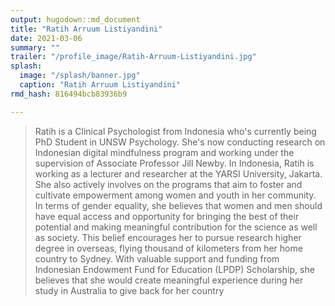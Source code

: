 ```yaml
---
output: hugodown::md_document
title: "Ratih Arruum Listiyandini"
date: 2021-03-06
summary: ""
trailer: "/profile_image/Ratih-Arruum-Listiyandini.jpg"
splash:
  image: "/splash/banner.jpg"
  caption: "Ratih Arruum Listiyandini"
rmd_hash: 816494bcb83936b9

---
```


> Ratih is a Clinical Psychologist from Indonesia who's currently being PhD Student in UNSW Psychology. She's now conducting research on Indonesian digital mindfulness program and working under the supervision of Associate Professor Jill Newby. In Indonesia, Ratih is working as a lecturer and researcher at the YARSI University, Jakarta. She also actively involves on the programs that aim to foster and cultivate empowerment among women and youth in her community. In terms of gender equality, she believes that women and men should have equal access and opportunity for bringing the best of their potential and making meaningful contribution for the science as well as society. This belief encourages her to pursue research higher degree in overseas, flying thousand of kilometers from her home country to Sydney. With valuable support and funding from Indonesian Endowment Fund for Education (LPDP) Scholarship, she believes that she would create meaningful experience during her study in Australia to give back for her country

